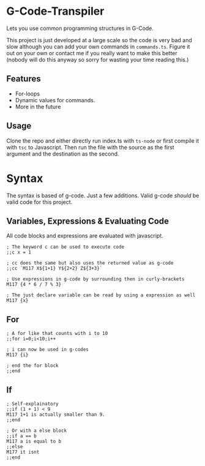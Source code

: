 # G-Code-Transpiler

Lets you use common programming structures in G-Code.

This project is just developed at a large scale so the code is very bad and slow although you can add your own commands in `commands.ts`. Figure it out on your own or contact me if you really want to make this better (nobody will do this anyway so sorry for wasting your time reading this.)

## Features

- For-loops
- Dynamic values for commands.
- More in the future

## Usage

Clone the repo and either directly run index.ts with `ts-node` or first compile it with `tsc` to Javascript. Then run the file with the source as the first argument and the destination as the second.

# Syntax

The syntax is based of g-code. Just a few additions.
Valid g-code *should* be valid code for this project.

## Variables, Expressions & Evaluating Code

All code blocks and expressions are evaluated with javascript.

```gcode
; The keyword c can be used to execute code
;;c x = 1

; cc does the same but also uses the returned value as g-code
;;cc `M117 X${1+1} Y${2+2} Z${3+3}`

; Use expressions in g-code by surrounding then in curly-brackets
M117 {4 * 6 / 7 % 3}

; The just declare variable can be read by using a expression as well
M117 {x}
```

## For

```gcode
; A for like that counts with i to 10
;;for i=0;i<10;i++

; i can now be used in g-codes
M117 {i}

; end the for block
;;end
```

## If

```gcode
; Self-explainatory
;;if (1 + 1) < 9
M117 1+1 is actually smaller than 9.
;;end

; Or with a else block
;;if a == b
M117 a is equal to b
;;else
M177 it isnt
;;end

```
